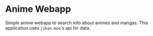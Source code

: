 # Anime Webapp

Simple anime webapp to search info about animes and mangas. This application uses `jikan.moe`'s api for data.
